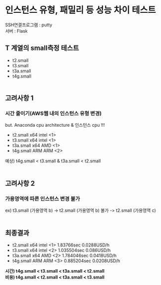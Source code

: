 # 인스턴스 유형, 패밀리 등 성능 차이 테스트
SSH연결프로그램 : putty <br>
서버 : Flask <br>

## T 계열의 small측정 테스트
- t2.small <br>
- t3.small <br>
- t3a.small <br>
- t4g.small <br><br>

## 고려사항 1
### 시간 줄이기(AWS웹 내의 인스턴스 유형 변경) 

but. Anaconda cpu architecture & 인스턴스 cpu !!!

- t2.small x64 intel <1> <br>
- t3.small x64 intel <1> <br>
- t3a.small x64 AMD <1> <br>
- t4g.small ARM ARM <2> <br>


예상) t4g.small < t3.small & t3a.small < t2.small
<br><br>

## 고려사항 2
### 가용영역에 따른 인스턴스 변경 불가

ex) t3.small (가용영역 b) -> t2.small (가용영역 b) 불가 -> t2.small (가용영역 c)
<br><br>

## 최종결과

- t2.small x64 intel <1> 1.83766sec 0.0288USD/h <br>
- t3.small x64 intel <2> 1.035504sec 0.086USD/h <br>
- t3a.small x64 AMD <2> 1.784046sec 0.0418USD/h <br>
- t4g.small ARM ARM <3> 0.885204sec 0.0208USD/h <br>

<strong> 시간) t4g.small < t3.small < t3a.small < t2.small </strong> <br>
<strong> 비용) t4g.small < t2.small < t3a.small < t3.small </strong>
